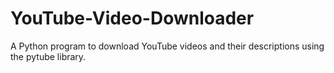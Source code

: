 # YouTube-Video-Downloader
A Python program to download YouTube videos and their descriptions using the pytube library.
